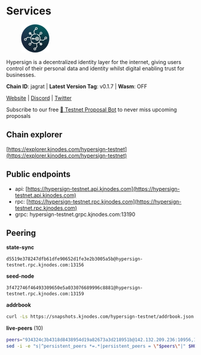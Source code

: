 # Services

<figure><img src="https://raw.githubusercontent.com/kj89/cosmos-images/main/logos/hypersign.png" alt=""><figcaption></figcaption></figure>

Hypersign is a decentralized identity layer for the internet, giving  users control of their personal data and identity whilst digital  enabling trust for businesses.

**Chain ID**: jagrat | **Latest Version Tag**: v0.1.7 | **Wasm**: OFF

[Website](https://hypersign.id) | [Discord](https://discord.gg/DmuUjMrHVw) | [Twitter](https://twitter.com/hypersignchain)



Subscribe to our free [🤖 Testnet Proposal Bot](https://t.me/kjnodes_testnet_proposal_bot) to never miss upcoming proposals


## Chain explorer
[https://explorer.kjnodes.com/hypersign-testnet](https://explorer.kjnodes.com/hypersign-testnet)

## Public endpoints

* api: [https://hypersign-testnet.api.kjnodes.com](https://hypersign-testnet.api.kjnodes.com)
* rpc: [https://hypersign-testnet.rpc.kjnodes.com](https://hypersign-testnet.rpc.kjnodes.com)
* grpc: hypersign-testnet.grpc.kjnodes.com:13190

## Peering

**state-sync**

```text
d5519e378247dfb61dfe90652d1fe3e2b3005a5b@hypersign-testnet.rpc.kjnodes.com:13156
```

**seed-node**

```text
3f472746f46493309650e5a033076689996c8881@hypersign-testnet.rpc.kjnodes.com:13159
```

**addrbook**
```bash
curl -Ls https://snapshots.kjnodes.com/hypersign-testnet/addrbook.json > $HOME/.hid-node/config/addrbook.json
```

**live-peers** (10)
```bash
peers="934324c3b4318d8438954d19a82673a3d218951b@142.132.209.236:10956,1380864bb38481fef4b2358026a5ed53fc027679@95.214.52.206:26656,0c6758a3f4554bbc67da73993bbb697764c5c534@38.242.142.227:26656,ec5127072c252f7246fb66f7e7762423a23ff6bd@154.12.228.93:31656,23eff008c88dcc60ef9a71f2fb469c472679c35e@136.243.88.91:5040,1acc83715399737cff74767e00807d1d402eb1e2@144.91.65.175:26656,56615e02aa90e35a20a1fc4c46e78bb00956f07b@192.118.76.199:26681,d5519e378247dfb61dfe90652d1fe3e2b3005a5b@65.109.68.190:13156,12a8e151b366a5cfe055440e6c2e44236b1c5a38@185.249.227.6:36656,d7c9b9a3c3a6c5f4ccdfb37a8358755b277271c1@3.110.226.164:26656"
sed -i -e "s|^persistent_peers *=.*|persistent_peers = \"$peers\"|" $HOME/.hid-node/config/config.toml
```
